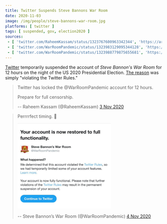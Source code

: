 ```yaml
---
title: Twitter Suspends Steve Bannons War Room
date: 2020-11-03
image: /img/people/steve-bannons-war-room.jpg
platforms: [ twitter ]
tags: [ suspended, gov, election2020 ]
sources:
 - [ 'twitter.com/RaheemKassam/status/1323767600963342344', 'https://archive.is/JcQ1Y' ]
 - [ 'twitter.com/WarRoomPandemic/status/1323983129095344128', 'https://archive.is/TaR5v' ]
 - [ 'twitter.com/WarRoomPandemic/status/1323988779875655681', 'https://archive.is/txxF9' ]
---
```


[Twitter](/twitter/) temporarily suspended the account of _Steve Bannon's War
Room_ for 12 hours on the night of the US 2020 Presidential Election. [The
reason](notice.jpg) was simply "violating the Twitter Rules."

> Twitter has locked the @WarRoomPandemic account for 12 hours.
>
> Prepare for full censorship.
>
> -- Raheem Kassam (@RaheemKassam) [3 Nov 2020](https://archive.is/JcQ1Y)

> Perrrrfect timing. :eyes:
>
> [<img src="notice.jpg" width="300" height="auto" style="margin: 0;">](notice.jpg)
>
> -- Steve Bannon’s War Room (@WarRoomPandemic) [4 Nov 2020](https://archive.is/TaR5v)
